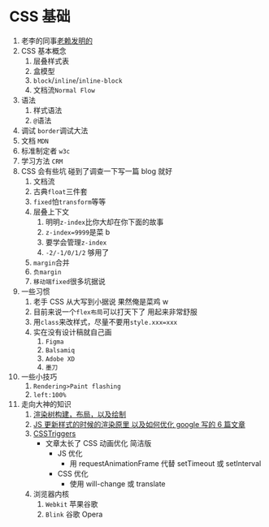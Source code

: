 # CSS 基础

1. 老李的同事[老赖发明的](https://www.w3.org/People/howcome/p/cascade.html)
2. CSS 基本概念
   1. 层叠样式表
   2. 盒模型
   3. `block`/`inline`/`inline-block`
   4. 文档流`Normal Flow`
3. 语法
   1. 样式语法
   2. `@`语法
4. 调试 `border`调试大法
5. 文档 `MDN`
6. 标准制定者 `w3c`
7. 学习方法 `CRM`
8. CSS 会有些坑 碰到了调查一下写一篇 blog 就好
   1. 文档流
   2. 古典`float`三件套
   3. `fixed`怕`transform`等等
   4. 层叠上下文
      1. 明明`z-index`比你大却在你下面的故事
      2. `z-index=9999`是菜 b
      3. 要学会管理`z-index`
      4. `-2/-1/0/1/2` 够用了
   5. `margin`合并
   6. `负margin`
   7. `移动端fixed`很多坑据说
9. 一些习惯
   1. 老手 CSS 从大写到小据说 果然俺是菜鸡 w
   2. 目前来说一个`flex布局`可以打天下了 用起来非常舒服
   3. 用`class`来改样式，尽量不要用`style.xxx=xxx`
   4. 实在没有设计稿就自己画
      1. `Figma`
      2. `Balsamiq`
      3. `Adobe XD`
      4. `墨刀`
10. 一些小技巧
    1. `Rendering>Paint flashing`
    2. `left:100%`
11. 走向大神的知识
    1. [渲染树构建，布局，以及绘制](https://developers.google.com/web/fundamentals/performance/critical-rendering-path/render-tree-construction)
    2. [JS 更新样式的时候的渲染原里 以及如何优化 google 写的 6 篇文章](https://developers.google.com/web/fundamentals/performance/rendering/)
    3. [CSSTriggers](https://csstriggers.com/)
       - 文章太长了 CSS 动画优化 简洁版
         - JS 优化
           - 用 requestAnimationFrame 代替 setTimeout 或 setInterval
         - CSS 优化
           - 使用 will-change 或 translate
    4. 浏览器内核
       1. `Webkit` 苹果谷歌
       2. `Blink` 谷歌 Opera
